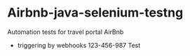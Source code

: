 # Airbnb-java-selenium-testng
Automation tests for travel portal AirBnb
- triggering by webhooks 123-456-987
Test
